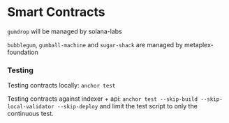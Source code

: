 # Smart Contracts

`gumdrop` will be managed by solana-labs 

`bubblegum`, `gumball-machine` and `sugar-shack` are managed by metaplex-foundation

### Testing

Testing contracts locally: `anchor test`

Testing contracts against indexer + api: `anchor test --skip-build --skip-local-validator --skip-deploy` and limit the test script to only the continuous test.


